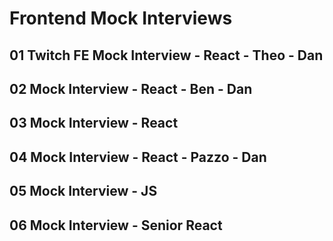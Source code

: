 # Frontend Mock Interviews

## 01 Twitch FE Mock Interview - React - Theo - Dan

## 02 Mock Interview - React - Ben - Dan

## 03 Mock Interview - React

## 04 Mock Interview - React - Pazzo - Dan

## 05 Mock Interview - JS

## 06 Mock Interview - Senior React
